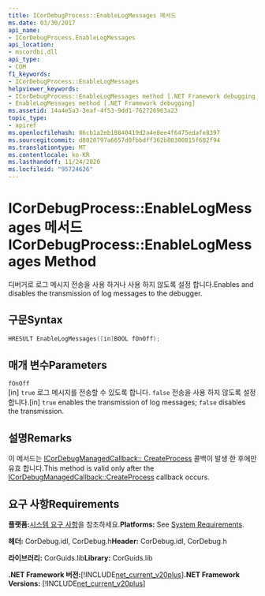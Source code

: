 ```yaml
---
title: ICorDebugProcess::EnableLogMessages 메서드
ms.date: 03/30/2017
api_name:
- ICorDebugProcess.EnableLogMessages
api_location:
- mscordbi.dll
api_type:
- COM
f1_keywords:
- ICorDebugProcess::EnableLogMessages
helpviewer_keywords:
- ICorDebugProcess::EnableLogMessages method [.NET Framework debugging]
- EnableLogMessages method [.NET Framework debugging]
ms.assetid: 14a4e5a3-3eaf-4f53-9dd1-762726963a23
topic_type:
- apiref
ms.openlocfilehash: 86cb1a2eb18840419d2a4e8ee4f6475edafe8397
ms.sourcegitcommit: d8020797a6657d0fbbdff362b80300815f682f94
ms.translationtype: MT
ms.contentlocale: ko-KR
ms.lasthandoff: 11/24/2020
ms.locfileid: "95724626"
---
```

# <a name="icordebugprocessenablelogmessages-method"></a><span data-ttu-id="42d63-102">ICorDebugProcess::EnableLogMessages 메서드</span><span class="sxs-lookup"><span data-stu-id="42d63-102">ICorDebugProcess::EnableLogMessages Method</span></span>

<span data-ttu-id="42d63-103">디버거로 로그 메시지 전송을 사용 하거나 사용 하지 않도록 설정 합니다.</span><span class="sxs-lookup"><span data-stu-id="42d63-103">Enables and disables the transmission of log messages to the debugger.</span></span>  
  
## <a name="syntax"></a><span data-ttu-id="42d63-104">구문</span><span class="sxs-lookup"><span data-stu-id="42d63-104">Syntax</span></span>  
  
```cpp  
HRESULT EnableLogMessages([in]BOOL fOnOff);  
```  
  
## <a name="parameters"></a><span data-ttu-id="42d63-105">매개 변수</span><span class="sxs-lookup"><span data-stu-id="42d63-105">Parameters</span></span>  

 `fOnOff`  
 <span data-ttu-id="42d63-106">[in] `true` 로그 메시지를 전송할 수 있도록 합니다. `false` 전송을 사용 하지 않도록 설정 합니다.</span><span class="sxs-lookup"><span data-stu-id="42d63-106">[in] `true` enables the transmission of log messages; `false` disables the transmission.</span></span>  
  
## <a name="remarks"></a><span data-ttu-id="42d63-107">설명</span><span class="sxs-lookup"><span data-stu-id="42d63-107">Remarks</span></span>  

 <span data-ttu-id="42d63-108">이 메서드는 [ICorDebugManagedCallback:: CreateProcess](icordebugmanagedcallback-createprocess-method.md) 콜백이 발생 한 후에만 유효 합니다.</span><span class="sxs-lookup"><span data-stu-id="42d63-108">This method is valid only after the [ICorDebugManagedCallback::CreateProcess](icordebugmanagedcallback-createprocess-method.md) callback occurs.</span></span>  
  
## <a name="requirements"></a><span data-ttu-id="42d63-109">요구 사항</span><span class="sxs-lookup"><span data-stu-id="42d63-109">Requirements</span></span>  

 <span data-ttu-id="42d63-110">**플랫폼:**[시스템 요구 사항](../../get-started/system-requirements.md)을 참조하세요.</span><span class="sxs-lookup"><span data-stu-id="42d63-110">**Platforms:** See [System Requirements](../../get-started/system-requirements.md).</span></span>  
  
 <span data-ttu-id="42d63-111">**헤더:** CorDebug.idl, CorDebug.h</span><span class="sxs-lookup"><span data-stu-id="42d63-111">**Header:** CorDebug.idl, CorDebug.h</span></span>  
  
 <span data-ttu-id="42d63-112">**라이브러리:** CorGuids.lib</span><span class="sxs-lookup"><span data-stu-id="42d63-112">**Library:** CorGuids.lib</span></span>  
  
 <span data-ttu-id="42d63-113">**.NET Framework 버전:**[!INCLUDE[net_current_v20plus](../../../../includes/net-current-v20plus-md.md)]</span><span class="sxs-lookup"><span data-stu-id="42d63-113">**.NET Framework Versions:** [!INCLUDE[net_current_v20plus](../../../../includes/net-current-v20plus-md.md)]</span></span>
